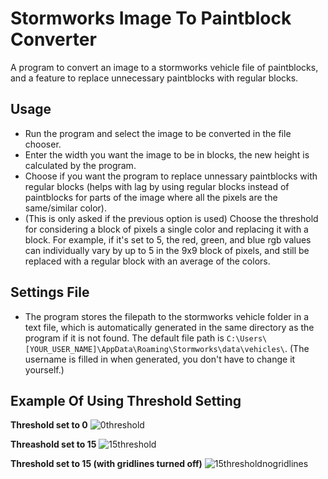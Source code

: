 # Stormworks Image To Paintblock Converter
A program to convert an image to a stormworks vehicle file of paintblocks, and a feature to replace unnecessary paintblocks with regular blocks.

## Usage
* Run the program and select the image to be converted in the file chooser.
* Enter the width you want the image to be in blocks, the new height is calculated by the program.
* Choose if you want the program to replace unnessary paintblocks with regular blocks (helps with lag by using regular blocks instead of paintblocks for parts of the image where all the pixels are the same/similar color).
* (This is only asked if the previous option is used) Choose the threshold for considering a block of pixels a single color and replacing it with a block. For example, if it's set to 5, the red, green, and blue rgb values can individually vary by up to 5 in the 9x9 block of pixels, and still be replaced with a regular block with an average of the colors.

## Settings File
* The program stores the filepath to the stormworks vehicle folder in a text file, which is automatically generated in the same directory as the program if it is not found. The default file path is ``C:\Users\[YOUR_USER_NAME]\AppData\Roaming\Stormworks\data\vehicles\``. (The username is filled in when generated, you don't have to change it yourself.)

## Example Of Using Threshold Setting
**Threshold set to 0**
![0threshold](https://user-images.githubusercontent.com/99307745/159141301-bdbf06d6-5dce-4ba9-8caf-7bc47678e8f0.png)

**Threashold set to 15**
![15threshold](https://user-images.githubusercontent.com/99307745/159141304-6ea2b50d-d12c-49a3-91d0-cfcaac7f2195.png)

**Threshold set to 15 (with gridlines turned off)**
![15thresholdnogridlines](https://user-images.githubusercontent.com/99307745/159141307-2778b1a4-9222-4f25-a191-81a2eec769f1.png)
